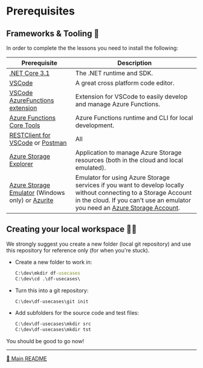 # Prerequisites

## Frameworks & Tooling 🧰

In order to complete the the lessons you need to install the following:

|Prerequisite|Description
|-|-
|[.NET Core 3.1](https://dotnet.microsoft.com/download/dotnet-core)|The .NET runtime and SDK.
|[VSCode](https://code.visualstudio.com/Download)|A great cross platform code editor.
|[VSCode AzureFunctions extension](https://github.com/Microsoft/vscode-azurefunctions)|Extension for VSCode to easily develop and manage Azure Functions.
|[Azure Functions Core Tools](https://github.com/Azure/azure-functions-core-tools)|Azure Functions runtime and CLI for local development.
|[RESTClient for VSCode](https://marketplace.visualstudio.com/items?itemName=humao.rest-client) or [Postman](https://www.postman.com/)|All|An extension or  application to make HTTP requests.
|[Azure Storage Explorer](https://azure.microsoft.com/en-us/features/storage-explorer/)|Application to manage Azure Storage resources (both in the cloud and local emulated).
|[Azure Storage Emulator](https://docs.microsoft.com/en-us/azure/storage/common/storage-use-emulator) (Windows only) or [Azurite](https://docs.microsoft.com/en-us/azure/storage/common/storage-use-azurite)|Emulator for using Azure Storage services if you want to develop locally without connecting to a Storage Account in the cloud. If you can't use an emulator you need an [Azure Storage Account](https://docs.microsoft.com/en-us/azure/storage/common/storage-account-create?tabs=azure-portal).

## Creating your local workspace 👩‍💻

We strongly suggest you create a new folder (local git repository) and use this repository for reference only (for when you're stuck).

- Create a new folder to work in:

    ```cmd
    C:\dev\mkdir df-usecases
    C:\dev\cd .\df-usecases\
    ```

- Turn this into a git repository:

    ```cmd
    C:\dev\df-usecases\git init
    ```

- Add subfolders for the source code and test files:

    ```cmd
    C:\dev\df-usecases\mkdir src
    C:\dev\df-usecases\mkdir tst
    ```

You should be good to go now!

---
[🔼 Main README](../README.md)
